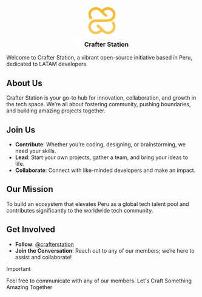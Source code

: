 <h3 align="center">
  <img src="https://raw.githubusercontent.com/Railly/crafter-station/main/public/logo.png" width="80" alt="Logo"/><br/>
  <img src="https://raw.githubusercontent.com/Railly/crafter-station/main/public/transparent.png" height="25" width="20"/>
  Crafter Station
</h3>

Welcome to Crafter Station, a vibrant open-source initiative based in Peru, dedicated to LATAM developers.

## About Us

Crafter Station is your go-to hub for innovation, collaboration, and growth in the tech space. We’re all about fostering community, pushing boundaries, and building amazing projects together.

## Join Us

- **Contribute**: Whether you’re coding, designing, or brainstorming, we need your skills.
- **Lead**: Start your own projects, gather a team, and bring your ideas to life.
- **Collaborate**: Connect with like-minded developers and make an impact.

## Our Mission

To build an ecosystem that elevates Peru as a global tech talent pool and contributes significantly to the worldwide tech community.

## Get Involved

- **Follow**: [@crafterstation](https://twitter.com/crafterstation)
- **Join the Conversation**: Reach out to any of our members; we’re here to assist and collaborate!

> [!IMPORTANT]
> Feel free to communicate with any of our members. Let's Craft Something Amazing Together

